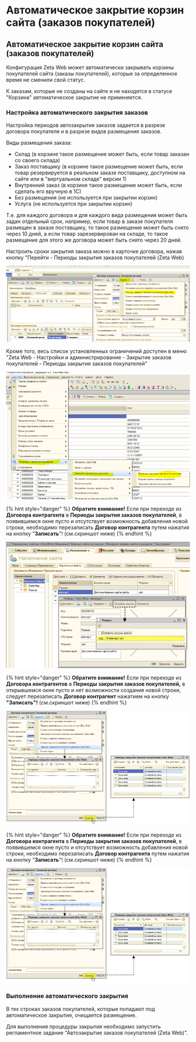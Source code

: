 # Автоматическое закрытие корзин сайта \(заказов покупателей\)

## Автоматическое закрытие корзин сайта \(заказов покупателей\)

Конфигурация Zeta Web может автоматически закрывать корзины покупателей сайта \(заказы покупателей\), которые за определенное время не сменили свой статус.

К заказам, которые не созданы на сайте и не находятся в статусе "Корзина" автоматическое закрытие не применяется.

### Настройка автоматического закрытия заказов

Настройка периодов автозакрытия заказов задается в разрезе договора покупателя и в разрезе видов размещения заказов.

Виды размещения заказа:

* Склад \(в корзине такое размещение может быть, если товар заказан со своего склада\)
* Заказ поставщику \(в корзине такое размещение может быть, если товар резервируется в реальном заказе поставщику, доступном на сайте или в "виртуальном складе" версии 1\)
* Внутренний заказ \(в корзине такое размещение может быть, если сделать его вручную в 1С\)
* Без размещения \(не используется при закрытии корзин\)
* Услуга \(не используется при закрытии корзин\)

Т.е. для каждого договора и для каждого вида размещения может быть задан отдельный срок, например, если товар в заказе покупателя размещен в заказе поставщику, то такое размещение может быть снято через 10 дней, а если товар зарезервирован на складе, то такое размещение для этого же договора может быть снято через 20 дней.

Настроить сроки закрытия заказа можно в карточке договора, нажав кнопку "Перейти - Периоды закрытия заказов покупателей \(Zeta Web\)

![](../.gitbook/assets/image%20%28534%29.png)

Кроме того, весь список установленных ограничений доступен в меню "Zeta Web - Настройки и администрирование - Закрытие заказов покупателей - Периоды закрытия заказов покупателей"

![](../.gitbook/assets/image%20%28582%29.png)

{% hint style="danger" %}
**Обратите внимание!** Если при переходе из **Договора контрагента** в **Периоды закрытия заказов покупателей**, в появившемся окне пусто и отсутствует возможность добавления новой строки, необходимо перезаписать **Договор контрагента** путем нажатия на кнопку "**Записать**"! \(см.скриншот ниже\)
{% endhint %}

![](../.gitbook/assets/image-11%20%281%29.png)

{% hint style="danger" %}
**Обратите внимание!** Если при переходе из **Договора контрагентов** в **Периоды закрытия заказов покупателей,** в открывшемся окне пусто и нет возможности создания новой строки, следует перезаписать **Договор контрагент** нажатием на кнопку **"Записать"!** \(см.скриншот ниже\)
{% endhint %}

![](../.gitbook/assets/image-11%20%282%29.png)

{% hint style="danger" %}
**Обратите внимание!** Если при переходе из **Договора контрагента** в **Периоды закрытия заказов покупателей**, в появившемся окне пусто и отсутствует возможность добавления новой строки, необходимо перезаписать **Договор контрагента** путем нажатия на кнопку "**Записать**"! \(см.скриншот ниже\)
{% endhint %}

![](../.gitbook/assets/image-11.png)

### Выполнение автоматического закрытия

В тех строках заказов покупателей, которые попадают под автоматическое закрытие, очищается размещение. 

Для выполнения процедуры закрытия необходимо запустить регламентное задание "Автозакрытие заказов покупателей \(Zeta Web\)".

